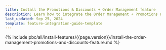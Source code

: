 ```yaml
---
title: Install the Promotions & Discounts + Order Management feature
description: Learn how to integrate the Order Management + Promotions & Discounts feature into a Spryker project.
last_updated: Sep 25, 2024
template: feature-integration-guide-template  
---
```


{% include pbc/all/install-features/{{page.version}}/install-the-order-management-promotions-and-discounts-feature.md %} <!-- To edit, see /_includes/pbc/all/install-features/202410.0/install-the-order-management-promotions-and-discounts-feature.md -->
